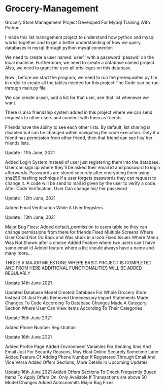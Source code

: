 # Grocery-Management
Grocery Store Management Project Developed For MySql Training With Python

I made this list management project to understand how python and mysql works together and to get a better understanding of how we query databases in mysql
through python mysql connector.

We need to create a user named 'user1' with a password 'passwd' on the local machine.
Furthermore, we need to create a database named project.
Also, we need to grant the user all privileges on this database.

Now , before we start the program, we need to run the prerequisites.py file in order to create all the tables needed for this project
The Code can be run through main.py file

We can create a user, add a list for that user, see that list whenever we want.

There is also friendship system added in this project where we can send requests to other users and connect with them as friends

Friends have the ability to see each other lists.
By default, list sharing is disabled but can be changed within navigating the code execution.
Only if a friend has permission from other friend, then that friend can see his/ her friends lists.



Update : 11th June, 2021

Added Login System Instead of user just registering them into the database.
User can sign up where they'll be asked their email id and password to login afterwards.
Passwords are stored securely after encrypting them using sha256 hashing technique
If a user forgets passwords they can request to change it. A code will be send to mail id given by the user to verify a code.
After Code Verification, User Can change his/ her password


Update : 12th June, 2021

Added Email Verification While A User Registers.

Update : 13th June, 2021

Major Bug Fixes:
Added default_permission to users table so they can change permissions from there for friends
Fixed Multiple Screens Where User Could Not Go Back and Was stuck in a loob
Fixed Issues Where Menu Was Not Shown after a choice
Added Feature where two users can't have same email id
Added feature where a list should always have a name
and many more...

THIS IS A MAJOR MILESTONE WHERE BASIC PROJECT IS COMPLETED AND FROM HERE ADDITIONAL FUNCTIONALITIES WILL BE ADDED REGULARLY

Update  14th June 2021

Updated Database Model 
Created Database For Whole Grocery Store Instead Of Just Fruits
Removed Unnecessary Import Statements
Made Changes To Code According To Database Changes
Made A Category Section Where User Can View Items According To Their Categories


Update 15th June 2021

Added Phone Number Registration

Update 16th June 2021

Added Profile Page
Added Environment Variables For Sending Sms And Email Just For Security Reasons, May Host Online Securely Sometime Later
Added Feature Of Adding Phone Number If Registered Through Email And Vice Versa
Added Offers Sections, More Details In Upcoming Updates

Update 16th June 2021
Added Offers Sections To Check Frequently Buyed Items To Apply Offers On.
Only Available If Transactions are above 50
Model Changes
Added Autocommits
Major Bug Fixes